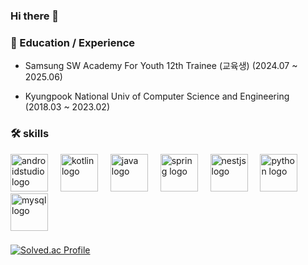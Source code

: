 ### Hi there 👋


<h3 align="left">🏫 Education / Experience</h3>

- Samsung SW Academy For Youth 12th Trainee (교육생) (2024.07 ~ 2025.06)

- Kyungpook National Univ of Computer Science and Engineering (2018.03 ~ 2023.02)

###
<h3 align="left">🛠 skills </h3>

<div align="left">
  <img src="https://skillicons.dev/icons?i=androidstudio" height="60" alt="androidstudio logo"  />
  <img width="12" />
  <img src="https://skillicons.dev/icons?i=kotlin" height="60" alt="kotlin logo"  />
  <img width="12" />
  <img src="https://skillicons.dev/icons?i=java" height="60" alt="java logo"  />
  <img width="12" />
  <img src="https://skillicons.dev/icons?i=spring" height="60" alt="spring logo"  />
  <img width="12" />
  <img src="https://skillicons.dev/icons?i=nestjs" height="60" alt="nestjs logo"  />
  <img width="12" />
  <img src="https://skillicons.dev/icons?i=py" height="60" alt="python logo"  />
  <img width="12" />
  <img src="https://skillicons.dev/icons?i=mysql" height="60" alt="mysql logo"  />
</div>

###

[![Solved.ac Profile](http://mazassumnida.wtf/api/v2/generate_badge?boj=flow)](https://solved.ac/flow/)


<!-- 
![bmlsj's github stats](https://github-readme-stats-sigma-five.vercel.app/api?username=bmlsj&show_icons=true)


<div align="center">
  <img src="https://github-readme-stats.vercel.app/api?username=bmlsj&hide_title=false&hide_rank=false&show_icons=true&include_all_commits=true&count_private=true&disable_animations=false&theme=dracula&locale=en&hide_border=false&order=1" height="150" alt="stats graph"  />
  <img src="https://github-readme-stats.vercel.app/api/top-langs?username=bmlsj&locale=en&hide_title=false&layout=compact&card_width=320&langs_count=5&theme=dracula&hide_border=false&order=2" height="150" alt="languages graph"  />
</div>


<p align="left"> <a href="https://github.com/ryo-ma/github-profile-trophy"><img src="https://github-profile-trophy.vercel.app/?username=bmlsj" alt="hyuksanglee" /></a> </p>
-->

